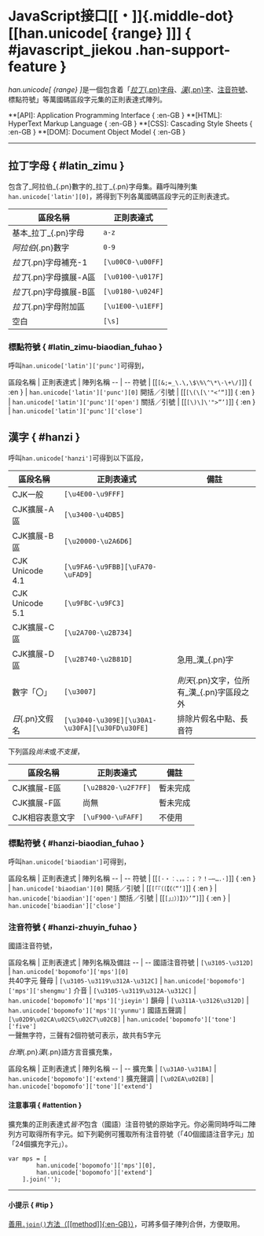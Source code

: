 
JavaScript接口[[・]]{.middle-dot}[[han.unicode\[ {range} \]]] { #javascript_jiekou .han-support-feature }
===

<dfn class="initial">han.unicode\[ {range} \]</dfn>是一個包含着「[_拉丁_{.pn}字母](api/javascript\_jiekou-han.unicode#latin\_zimu)、[_漢_{.pn}字](api/javascript\_jiekou-han.unicode#hanzi)、[注音符號](api/javascript\_jiekou-han.unicode#hanzi-zhuyin\_fuhao)、標點符號」等萬國碼區段字元集的正則表達式陣列。

**[API]: Application Programming Interface { :en-GB }
**[HTML]: HyperText Markup Language { :en-GB }
**[CSS]: Cascading Style Sheets { :en-GB }
**[DOM]: Document Object Model { :en-GB }

---


拉丁字母 { #latin_zimu }
---

包含了_阿拉伯_{.pn}數字的_拉丁_{.pn}字母集。藉呼叫陣列集`han.unicode['latin'][0]`，將得到下列各萬國碼區段字元的正則表達式。

區段名稱 | 正則表達式
-- | --
基本_拉丁_{.pn}字母 | `a-z`
_阿拉伯_{.pn}數字 | `0-9`
_拉丁_{.pn}字母補充-1 | `[\u00C0-\u00FF]`
_拉丁_{.pn}字母擴展-A區 | `[\u0100-\u017F]`
_拉丁_{.pn}字母擴展-B區 | `[\u0180-\u024F]`
_拉丁_{.pn}字母附加區 | `[\u1E00-\u1EFF]`
空白 | `[\s]`



### 標點符號 { #latin_zimu-biaodian_fuhao }

呼叫`han.unicode['latin']['punc']`可得到，

區段名稱 | 正則表達式 | 陣列名稱
-- | --
符號 | [[`[&;=_\.\,\$\%\^\*\-\+\/]`]] { :en } | `han.unicode['latin']['punc'][0]`
開括／引號 | [[`[\(\[\'"<‘“]`]] { :en } | `han.unicode['latin']['punc']['open']`
關括／引號 | [[`[\)\]\'">”’]`]] { :en } | `han.unicode['latin']['punc']['close']`



漢字 { #hanzi }
---

呼叫`han.unicode['hanzi']`可得到以下區段，


區段名稱 | 正則表達式 | 備註
-- | -- | --
CJK一般 | `[\u4E00-\u9FFF]`
CJK擴展-A區 | `[\u3400-\u4DB5]`
CJK擴展-B區 | `[\u20000-\u2A6D6]`
CJK Unicode 4.1 | `[\u9FA6-\u9FBB][\uFA70-\uFAD9]`
CJK Unicode 5.1 | `[\u9FBC-\u9FC3]`
CJK擴展-C區 | `[\u2A700-\u2B734]`
CJK擴展-D區 | `[\u2B740-\u2B81D]` | 急用_漢_{.pn}字
數字「〇」 | `[\u3007]` | _則天_{.pn}文字，位所有_漢_{.pn}字區段之外
_日_{.pn}文假名 | `[\u3040-\u309E][\u30A1-\u30FA][\u30FD\u30FE]` | 排除片假名中點、長音符


下列區段*尚未*或*不支援*，

區段名稱 | 正則表達式 | 備註
-- | -- | --
CJK擴展-E區 | `[\u2B820-\u2F7FF]` | 暫未完成
CJK擴展-F區 | 尚無 | 暫未完成
CJK相容表意文字 | `[\uF900-\uFAFF]` | 不使用


### 標點符號 { #hanzi-biaodian_fuhao }

呼叫`han.unicode['biaodian']`可得到，

區段名稱 | 正則表達式 | 陣列名稱
-- | --
符號 | [[`[·・︰、，。：；？！—⋯…．·]`]] { :en } | `han.unicode['biaodian'][0]`
開括／引號 | [[`[「『（〔【《〈“‘]`]] { :en } | `han.unicode['biaodian']['open']`
關括／引號 | [[`[」』）〕】》〉’”]`]] { :en } | `han.unicode['biaodian']['close']`


### 注音符號 { #hanzi-zhuyin_fuhao }

國語注音符號，

區段名稱 | 正則表達式 | 陣列名稱及備註
-- | --
國語注音符號 | `[\u3105-\u312D]` | `han.unicode['bopomofo']['mps'][0]`<br>共40字元
聲母 | `[\u3105-\u3119\u312A-\u312C]` | `han.unicode['bopomofo']['mps']['shengmu']`
介音 | `[\u3105-\u3119\u312A-\u312C]` | `han.unicode['bopomofo']['mps']['jieyin']`
韻母 | `[\u311A-\u3126\u312D]` | `han.unicode['bopomofo']['mps']['yunmu']`
國語五聲調 | `[\u02D9\u02CA\u02C5\u02C7\u02CB]` | `han.unicode['bopomofo']['tone']['five']`<br> 一聲無字符，三聲有2個符號可表示，故共有5字元


_台灣_{.pn}<wbr>_漢_{.pn}語方言音擴充集，

區段名稱 | 正則表達式 | 陣列名稱
-- | --
擴充集 | `[\u31A0-\u31BA]` | `han.unicode['bopomofo']['extend']`
擴充聲調 | `[\u02EA\u02EB]` | `han.unicode['bopomofo']['tone']['extend']`


#### 注意事項 { #attention }

擴充集的正則表達式*皆不*包含（國語）注音符號的原始字元。你必需同時呼叫二陣列方可取得所有字元。如下列範例可獲取所有注音符號（「40個國語注音字元」加「24個擴充字元」）。

	var mps = [
			han.unicode['bopomofo']['mps'][0],
			han.unicode['bopomofo']['extend']
		].join('');

***


#### 小提示 { #tip }

[善用`.join()`方法（[[method]]{:en-GB}）][join-mdn]，可將多個子陣列合併，方便取用。

[join-mdn]: https://developer.mozilla.org/en-US/docs/Web/JavaScript/Reference/Global_Objects/Array/join






